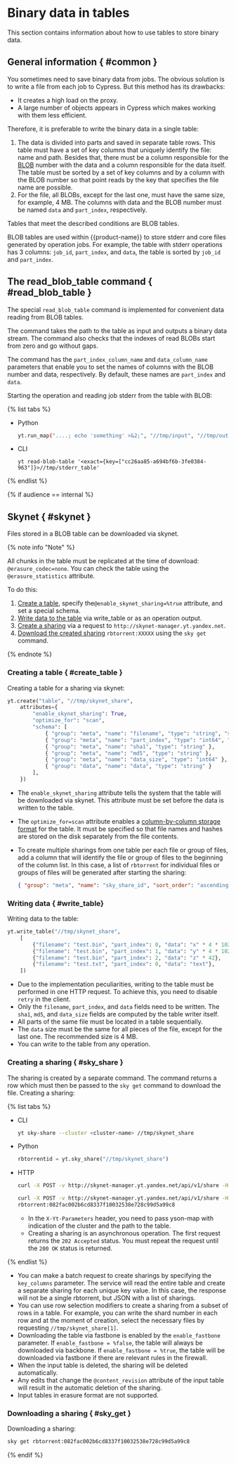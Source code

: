 # Binary data in tables

This section contains information about how to use tables to store binary data.

## General information { #common }

You sometimes need to save binary data from jobs.
The obvious solution is to write a file from each job to Cypress.
But this method has its drawbacks:

- It creates a high load on the proxy.
- A large number of objects appears in Cypress which makes working with them less efficient.

Therefore, it is preferable to write the binary data in a single table:

1. The data is divided into parts and saved in separate table rows. This table must have a set of key columns that uniquely identify the file: name and path. Besides that, there must be a column responsible for the [BLOB](https://ru.wikipedia.org/wiki/BLOB) number with the data and a column responsible for the data itself. The table must be sorted by a set of key columns and by a column with the BLOB number so that point reads by the key that specifies the file name are possible.
2. For the file, all BLOBs, except for the last one, must have the same size, for example, 4 MB. The columns with data and the BLOB number must be named `data` and `part_index`, respectively.

Tables that meet the described conditions are BLOB tables.

BLOB tables are used within {{product-name}} to store stderr and core files generated by operation jobs.
For example, the table with stderr operations has 3 columns: `job_id`, `part_index`, and `data`, the table is sorted by `job_id` and `part_index`.

## The read_blob_table command { #read_blob_table }

The special `read_blob_table` command is implemented for convenient data reading from BLOB tables.

The command takes the path to the table as input and outputs a binary data stream.
The command also checks that the indexes of read BLOBs start from zero and go without gaps.

The command has the `part_index_column_name` and `data_column_name` parameters that enable you to set the names of columns with the BLOB number and data, respectively. By default, these names are `part_index` and `data`.

Starting the operation and reading job stderr from the table with BLOB:

{% list tabs %}

- Python

   ```bash
   yt.run_map("....; echo 'something' >&2;", "//tmp/input", "//tmp/output", stderr_table="//tmp/stderr_table")
   ```

- CLI

   ```
   yt read-blob-table '<exact={key=["cc26aa85-a694bf6b-3fe0384-963"]}>//tmp/stderr_table'
   ```

{% endlist %}

{% if audience == internal %}

## Skynet { #skynet }


Files stored in a BLOB table can be downloaded via skynet.

{% note info "Note" %}

All chunks in the table must be replicated at the time of download: `@erasure_codec=none`.
You can check the table using the `@erasure_statistics` attribute.

To do this:

1. [Create a table](#create_table), specify the`@enable_skynet_sharing=%true` attribute, and set a special schema.
2. [Write data to the table](#write_table) via write_table or as an operation output.
3. [Create a sharing](#sky_share) via a request to `http://skynet-manager.yt.yandex.net`.
4. [Download the created sharing](#sky_get) `rbtorrent:XXXXX` using the `sky get` command.

{% endnote %}

### Creating a table { #create_table }

Creating a table for a sharing via skynet:

```python
yt.create("table", "//tmp/skynet_share",
    attributes={
        "enable_skynet_sharing": True,
        "optimize_for": "scan",
        "schema": [
            { "group": "meta", "name": "filename", "type": "string", "sort_order": "ascending" },
            { "group": "meta", "name": "part_index", "type": "int64", "sort_order": "ascending" },
            { "group": "meta", "name": "sha1", "type": "string" },
            { "group": "meta", "name": "md5", "type": "string" },
            { "group": "meta", "name": "data_size", "type": "int64" },
            { "group": "data", "name": "data", "type": "string" }
        ],
    })
```

- The `enable_skynet_sharing` attribute tells the system that the table will be downloaded via skynet. This attribute must be set before the data is written to the table.
- The `optimize_for=scan` attribute enables a [column-by-column storage format](../../../user-guide/storage/chunks.md#optimize_for) for the table. It must be specified so that file names and hashes are stored on the disk separately from the file contents.
- To create multiple sharings from one table per each file or group of files, add a column that will identify the file or group of files to the beginning of the column list. In this case, a list of `rbtorrent` for individual files or groups of files will be generated after starting the sharing:

   ```json
   { "group": "meta", "name": "sky_share_id", "sort_order": "ascending", "type": "int64" }
   ```

### Writing data { #write_table}

Writing data to the table:

```python
yt.write_table("//tmp/skynet_share",
    [
        {"filename": "test.bin", "part_index": 0, "data": "x" * 4 * 1024 * 1024},
        {"filename": "test.bin", "part_index": 1, "data": "y" * 4 * 1024 * 1024},
        {"filename": "test.bin", "part_index": 2, "data": "z" * 42},
        {"filename": "test.txt", "part_index": 0, "data": "text"},
    ])
```

- Due to the implementation peculiarities, writing to the table must be performed in one HTTP request. To achieve this, you need to disable `retry` in the client.
- Only the `filename`, `part_index`, and `data` fields need to be written. The `sha1`, `md5`, and `data_size` fields are computed by the table writer itself.
- All parts of the same file must be located in a table sequentially.
- The `data` size must be the same for all pieces of the file, except for the last one. The recommended size is 4 MB.
- You can write to the table from any operation.

### Creating a sharing { #sky_share }

The sharing is created by a separate command. The command returns a row which must then be passed to the `sky get` command to download the file.
Creating a sharing:

{% list tabs %}

- CLI

   ```bash
   yt sky-share --cluster <cluster-name> //tmp/skynet_share
   ```

- Python

   ```python
   rbtorrentid = yt.sky_share("//tmp/skynet_share")
   ```

- HTTP

   ```bash
   curl -X POST -v http://skynet-manager.yt.yandex.net/api/v1/share -H 'X-Yt-Parameters: {cluster=cluster-name; path="//tmp/skynet_share"}'

   curl -X POST -v http://skynet-manager.yt.yandex.net/api/v1/share -H 'X-Yt-Parameters: {cluster=cluster-name; path="//tmp/skynet_share"}'
   rbtorrent:082fac002b6cd8337f10032538e728c99d5a99c8
   ```

   - In the `X-Yt-Parameters` header, you need to pass yson-map with indication of the cluster and the path to the table.
   - Creating a sharing is an asynchronous operation. The first request returns the `202 Accepted` status. You must repeat the request until the `200 OK` status is returned.

{% endlist %}

- You can make a batch request to create sharings by specifying the `key_columns` parameter. The service will read the entire table and create a separate sharing for each unique key value. In this case, the response will not be a single rbtorrent, but JSON with a list of sharings.
- You can use row selection modifiers to create a sharing from a subset of rows in a table. For example, you can write the shard number in each row and at the moment of creation, select the necessary files by requesting `//tmp/skynet_share[1]`.
- Downloading the table via fastbone is enabled by the `enable_fastbone` parameter. If `enable_fastbone = %false`, the table will always be downloaded via backbone. If `enable_fastbone = %true`, the table will be downloaded via fastbone if there are relevant rules in the firewall.
- When the input table is deleted, the sharing will be deleted automatically.
- Any edits that change the `@content_revision` attribute of the input table will result in the automatic deletion of the sharing.
- Input tables in erasure format are not supported.

### Downloading a sharing { #sky_get }

Downloading a sharing:

```bash
sky get rbtorrent:082fac002b6cd8337f10032538e728c99d5a99c8
```
{% endif %}


